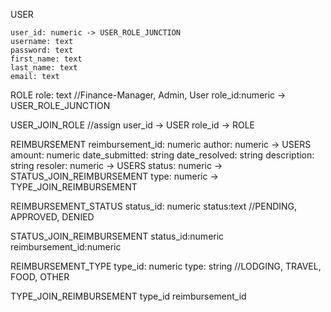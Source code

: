 USER

    user_id: numeric -> USER_ROLE_JUNCTION
    username: text
    password: text
    first_name: text
    last_name: text
    email: text
    
ROLE 
    role: text //Finance-Manager, Admin, User
    role_id:numeric -> USER_ROLE_JUNCTION

USER_JOIN_ROLE //assign
    user_id -> USER
    role_id -> ROLE

REIMBURSEMENT
    reimbursement_id: numeric
    author: numeric -> USERS
    amount: numeric
    date_submitted: string
    date_resolved: string
    description: string
    resoler: numeric -> USERS
    status: numeric -> STATUS_JOIN_REIMBURSEMENT
    type: numeric -> TYPE_JOIN_REIMBURSEMENT

REIMBURSEMENT_STATUS
    status_id: numeric
    status:text //PENDING, APPROVED, DENIED

STATUS_JOIN_REIMBURSEMENT
    status_id:numeric
    reimbursement_id:numeric

REIMBURSEMENT_TYPE
    type_id: numeric
    type: string //LODGING, TRAVEL, FOOD, OTHER

TYPE_JOIN_REIMBURSEMENT
    type_id
    reimbursement_id